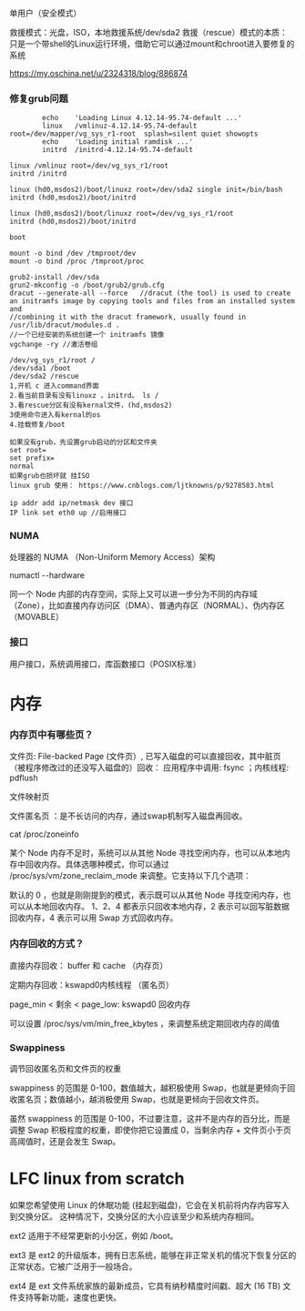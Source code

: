 ###
单用户（安全模式）

救援模式：光盘，ISO，本地救援系统/dev/sda2
救援（rescue）模式的本质：
   只是一个带shell的Linux运行环境，借助它可以通过mount和chroot进入要修复的系统

https://my.oschina.net/u/2324318/blog/886874
### 修复grub问题
```
        echo    'Loading Linux 4.12.14-95.74-default ...'
        linux   /vmlinuz-4.12.14-95.74-default root=/dev/mapper/vg_sys_r1-root  splash=silent quiet showopts
        echo    'Loading initial ramdisk ...'
        initrd  /initrd-4.12.14-95.74-default

linux /vmlinuz root=/dev/vg_sys_r1/root
initrd /initrd

linux (hd0,msdos2)/boot/linuxz root=/dev/sda2 single init=/bin/bash
initrd (hd0,msdos2)/boot/initrd

linux (hd0,msdos2)/boot/linuxz root=/dev/vg_sys_r1/root
initrd (hd0,msdos2)/boot/initrd

boot

mount -o bind /dev /tmproot/dev
mount -o bind /proc /tmproot/proc

grub2-install /dev/sda
grun2-mkconfig -o /boot/grub2/grub.cfg
dracut --generate-all --force   //dracut (the tool) is used to create an initramfs image by copying tools and files from an installed system and 
//combining it with the dracut framework, usually found in /usr/lib/dracut/modules.d .
//一个已经安装的系统创建一个 initramfs 镜像
vgchange -ry //激活卷组

/dev/vg_sys_r1/root /
/dev/sda1 /boot
/dev/sda2 /rescue
1,开机 c 进入command界面
2.看当前目录有没有linuxz ，initrd。 ls /
3.看rescue分区有没有kernal文件，(hd,msdos2)
3使用命令进入有kernal的os
4.挂载修复/boot

如果没有grub，先设置grub启动的分区和文件夹
set root=
set prefix=
normal
如果grub也损坏就 挂ISO
linux grub 使用： https://www.cnblogs.com/ljtknowns/p/9278583.html

ip addr add ip/netmask dev 接口
IP link set eth0 up //启用接口
```

### NUMA

处理器的 NUMA （Non-Uniform Memory Access）架构

numactl --hardware

同一个 Node 内部的内存空间，实际上又可以进一步分为不同的内存域（Zone），比如直接内存访问区（DMA）、普通内存区（NORMAL）、伪内存区（MOVABLE）



### 接口
用户接口，系统调用接口，库函数接口（POSIX标准）


# 内存
### 内存页中有哪些页？

文件页: File-backed Page (文件页）, 已写入磁盘的可以直接回收，其中脏页（被程序修改过的还没写入磁盘的）回收： 应用程序中调用: fsync ；内核线程: pdflush

文件映射页

文件匿名页 ：是不长访问的内存，通过swap机制写入磁盘再回收。

cat /proc/zoneinfo

某个 Node 内存不足时，系统可以从其他 Node 寻找空闲内存，也可以从本地内存中回收内存。具体选哪种模式，你可以通过 /proc/sys/vm/zone_reclaim_mode 来调整。它支持以下几个选项：

默认的 0 ，也就是刚刚提到的模式，表示既可以从其他 Node 寻找空闲内存，也可以从本地回收内存。
1、2、4 都表示只回收本地内存，2 表示可以回写脏数据回收内存，4 表示可以用 Swap 方式回收内存。

### 内存回收的方式？

直接内存回收： buffer 和 cache （内存页）

定期内存回收：kswapd0内核线程  （匿名页）

page_min < 剩余 < page_low: kswapd0 回收内存

可以设置 /proc/sys/vm/min_free_kbytes ，来调整系统定期回收内存的阈值
### Swappiness
调节回收匿名页和文件页的权重

swappiness 的范围是 0-100，数值越大，越积极使用 Swap，也就是更倾向于回收匿名页；数值越小，越消极使用 Swap，也就是更倾向于回收文件页。

虽然 swappiness 的范围是 0-100，不过要注意，这并不是内存的百分比，而是调整 Swap 积极程度的权重，即使你把它设置成 0，当剩余内存 + 文件页小于页高阈值时，还是会发生 Swap。




# LFC linux from scratch
如果您希望使用 Linux 的休眠功能 (挂起到磁盘)，它会在关机前将内存内容写入到交换分区。
这种情况下，交换分区的大小应该至少和系统内存相同。

ext2
适用于不经常更新的小分区，例如 /boot。

ext3
是 ext2 的升级版本，拥有日志系统，能够在非正常关机的情况下恢复分区的正常状态。它被广泛用于一般场合。

ext4
是 ext 文件系统家族的最新成员，它具有纳秒精度时间戳、超大 (16 TB) 文件支持等新功能，速度也更快。
